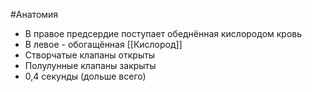 #Анатомия 
- В правое предсердие поступает обеднённая кислородом кровь
- В левое - обогащённая [[Кислород]]
- Створчатые клапаны открыты
- Полулунные клапаны закрыты
- 0,4 секунды (дольше всего)
